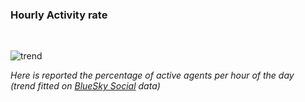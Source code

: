 ### Hourly Activity rate
<br>

![trend](../assets/images/politics/politics_rate.png)

_Here is reported the percentage of active agents per hour of the day <br> (trend fitted on [BlueSky Social](https://arxiv.org/abs/2404.18984v1) data)_
